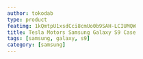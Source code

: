 ```yaml
---
author: tokodab
type: product
featimg: 1kQmtpU1xsdCci8cmUo0b9SAH-LCIUMQW
title: Tesla Motors Samsung Galaxy S9 Case
tags: [samsung, galaxy, s9]
category: [samsung]
---
```

